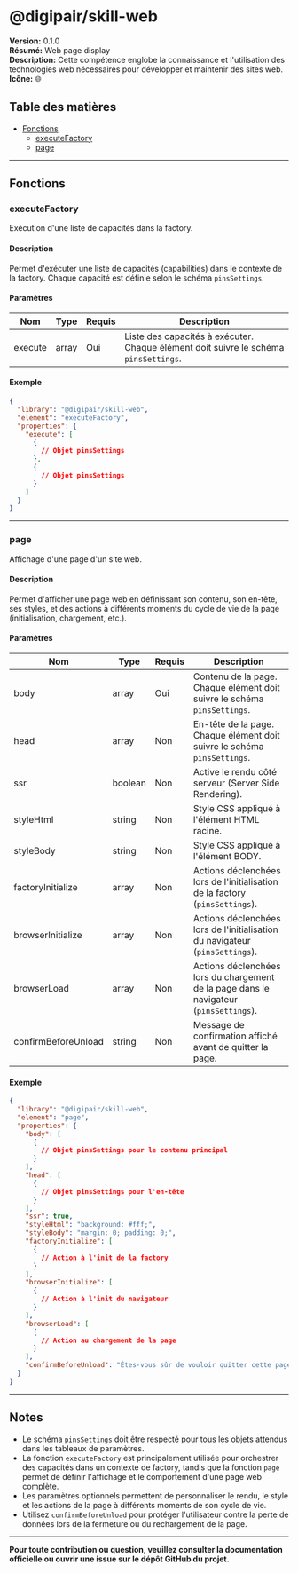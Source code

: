 # @digipair/skill-web

**Version:** 0.1.0  
**Résumé:** Web page display  
**Description:** Cette compétence englobe la connaissance et l'utilisation des technologies web nécessaires pour développer et maintenir des sites web.  
**Icône:** 🌐

## Table des matières

- [Fonctions](#fonctions)
  - [executeFactory](#executefactory)
  - [page](#page)

---

## Fonctions

### executeFactory

Exécution d'une liste de capacités dans la factory.

#### Description

Permet d'exécuter une liste de capacités (capabilities) dans le contexte de la factory. Chaque capacité est définie selon le schéma `pinsSettings`.

#### Paramètres

| Nom      | Type    | Requis | Description                        |
|----------|---------|--------|------------------------------------|
| execute  | array   | Oui    | Liste des capacités à exécuter. Chaque élément doit suivre le schéma `pinsSettings`. |

#### Exemple

```json
{
  "library": "@digipair/skill-web",
  "element": "executeFactory",
  "properties": {
    "execute": [
      {
        // Objet pinsSettings
      },
      {
        // Objet pinsSettings
      }
    ]
  }
}
```

---

### page

Affichage d'une page d'un site web.

#### Description

Permet d'afficher une page web en définissant son contenu, son en-tête, ses styles, et des actions à différents moments du cycle de vie de la page (initialisation, chargement, etc.).

#### Paramètres

| Nom                | Type    | Requis | Description                                                                 |
|--------------------|---------|--------|-----------------------------------------------------------------------------|
| body               | array   | Oui    | Contenu de la page. Chaque élément doit suivre le schéma `pinsSettings`.    |
| head               | array   | Non    | En-tête de la page. Chaque élément doit suivre le schéma `pinsSettings`.    |
| ssr                | boolean | Non    | Active le rendu côté serveur (Server Side Rendering).                       |
| styleHtml          | string  | Non    | Style CSS appliqué à l'élément HTML racine.                                 |
| styleBody          | string  | Non    | Style CSS appliqué à l'élément BODY.                                        |
| factoryInitialize  | array   | Non    | Actions déclenchées lors de l'initialisation de la factory (`pinsSettings`).|
| browserInitialize  | array   | Non    | Actions déclenchées lors de l'initialisation du navigateur (`pinsSettings`).|
| browserLoad        | array   | Non    | Actions déclenchées lors du chargement de la page dans le navigateur (`pinsSettings`).|
| confirmBeforeUnload| string  | Non    | Message de confirmation affiché avant de quitter la page.                   |

#### Exemple

```json
{
  "library": "@digipair/skill-web",
  "element": "page",
  "properties": {
    "body": [
      {
        // Objet pinsSettings pour le contenu principal
      }
    ],
    "head": [
      {
        // Objet pinsSettings pour l'en-tête
      }
    ],
    "ssr": true,
    "styleHtml": "background: #fff;",
    "styleBody": "margin: 0; padding: 0;",
    "factoryInitialize": [
      {
        // Action à l'init de la factory
      }
    ],
    "browserInitialize": [
      {
        // Action à l'init du navigateur
      }
    ],
    "browserLoad": [
      {
        // Action au chargement de la page
      }
    ],
    "confirmBeforeUnload": "Êtes-vous sûr de vouloir quitter cette page ?"
  }
}
```

---

## Notes

- Le schéma `pinsSettings` doit être respecté pour tous les objets attendus dans les tableaux de paramètres.
- La fonction `executeFactory` est principalement utilisée pour orchestrer des capacités dans un contexte de factory, tandis que la fonction `page` permet de définir l'affichage et le comportement d'une page web complète.
- Les paramètres optionnels permettent de personnaliser le rendu, le style et les actions de la page à différents moments de son cycle de vie.
- Utilisez `confirmBeforeUnload` pour protéger l'utilisateur contre la perte de données lors de la fermeture ou du rechargement de la page.

---

**Pour toute contribution ou question, veuillez consulter la documentation officielle ou ouvrir une issue sur le dépôt GitHub du projet.**